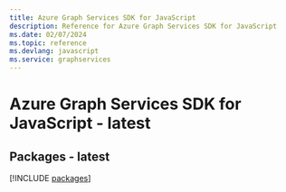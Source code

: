 ```yaml
---
title: Azure Graph Services SDK for JavaScript
description: Reference for Azure Graph Services SDK for JavaScript
ms.date: 02/07/2024
ms.topic: reference
ms.devlang: javascript
ms.service: graphservices
---
```

# Azure Graph Services SDK for JavaScript - latest
## Packages - latest
[!INCLUDE [packages](graph-services-index.md)]